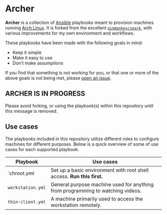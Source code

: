 # Archer

**Archer** is a collection of [Ansible][0] playbooks meant to provision
machines running [Arch Linux][1]. It is forked from the excellent
[`pigmonkey/spark`][2], with various improvements for my own environment and
workflows.

These playbooks have been made with the following goals in mind:

* Keep it simple
* Make it easy to use
* Don't make assumptions

If you find that something is not working for you, or that one or more of the
above goals is not being met, please [open an issue][3].

## ARCHER IS IN PROGRESS

Please avoid forking, or using the playbook(s) within this repository until
this message is removed.

## Use cases

The playbooks included in this repository utilize different roles to configure
machines for different purposes. Below is a quick overview of some of use cases
for each supported playbook.

| Playbook          | Use cases |
| ----------------- | --------- |
| `chroot.yml       | Set up a basic environment with root shell access. **Run this first.** |
| `workstation.yml` | General purpose machine used for anything from programming to watching videos. |
| `thin-client.yml` | A machine primarily used to access the workstation remotely. |

[0]: https://www.ansible.com "Ansible"
[1]: https://www.archlinux.org "Arch Linux"
[2]: https://github.com/pigmonkey/spark "Spark"
[3]: https://github.com/bddenhartog/archer/issues "view or create issues"
